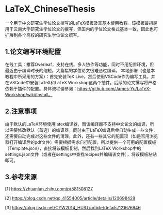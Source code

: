 # LaTeX_ChineseThesis
一个用于中文研究生学位论文撰写的LaTeX模板及其基本使用教程。该模板最初是用于云南大学研究生学位论文的撰写，但国内的学位论文格式基本一致，因此也可扩展到各个高校的研究生学位论文撰写。

## 1.论文编写环境配置
在线工具：推荐Overleaf，支持在线、多人协作等功能，同时不用配置环境，但最近由于编译时长的缩短，大篇幅的学位论文很难通过编译。
本地部署（也是本教程中所采用的方案）：首先安装TeX Live，然后使用VSCode作为编写工具，并在VSCode中安装LaTeX和LaTeX Workshop这两个插件。后续的论文撰写将严格依赖于插件的配置。具体流程请参阅：https://github.com/James-Yu/LaTeX-Workshop/wiki/Install。

## 2.注意事项
由于默认的LaTeX环境使用latex编译器，而该编译器不支持中文论文的编译，所以需要修改默认（首选）的编译器。同时由于LaTeX编译后会自动生成一些文件，还需要自动完成对这些文件的清理。此外，还有一些其它的配置项（如是否用浏览器打开编译后的pdf文件）需要根据需求自行配置，所以提供一个可用的配置模板（Template.json），直接将该模板复制，然后找到LaTeX Workshop中的settings.json文件（或者在settings中查找recipes并编辑该文件），将该模板粘贴即可。

## 3.参考来源
[1] https://zhuanlan.zhihu.com/p/581508127

[2] https://blog.csdn.net/qq_41554005/article/details/120698428

[3] https://blog.csdn.net/CYW2014_HUST/article/details/121676646
